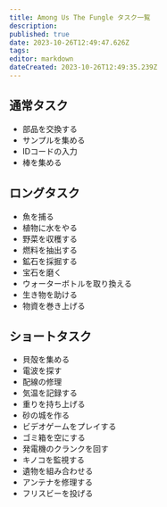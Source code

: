 ```yaml
---
title: Among Us The Fungle タスク一覧
description: 
published: true
date: 2023-10-26T12:49:47.626Z
tags: 
editor: markdown
dateCreated: 2023-10-26T12:49:35.239Z
---
```


## 通常タスク

- 部品を交換する
- サンプルを集める
- IDコードの入力
- 棒を集める

## ロングタスク

- 魚を捕る
- 植物に水をやる
- 野菜を収穫する
- 燃料を抽出する
- 鉱石を採掘する
- 宝石を磨く
- ウォーターボトルを取り換える
- 生き物を助ける
- 物資を巻き上げる

## ショートタスク

- 貝殻を集める
- 電波を探す
- 配線の修理
- 気温を記録する
- 重りを持ち上げる
- 砂の城を作る
- ビデオゲームをプレイする
- ゴミ箱を空にする
- 発電機のクランクを回す
- キノコを監視する
- 遺物を組み合わせる
- アンテナを修理する
- フリスビーを投げる
